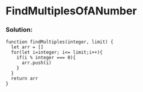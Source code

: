 # FindMultiplesOfANumber

### Solution:

```
function findMultiples(integer, limit) {
  let arr = []
  for(let i=integer; i<= limit;i++){
    if(i % integer === 0){
      arr.push(i)
    }
  }
  return arr
}
```
